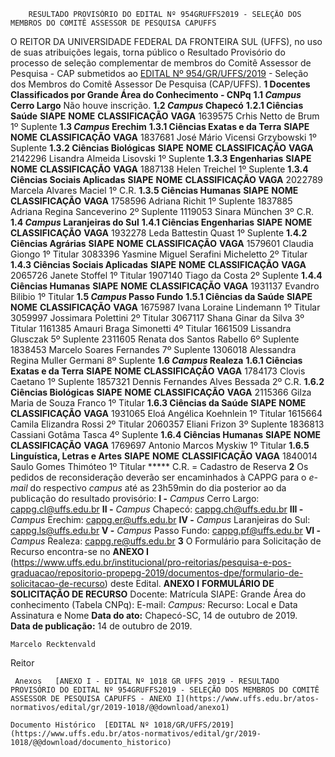         RESULTADO PROVISÓRIO DO EDITAL Nº 954GRUFFS2019 - SELEÇÃO DOS MEMBROS DO COMITÊ ASSESSOR DE PESQUISA CAPUFFS  

 O REITOR DA UNIVERSIDADE FEDERAL DA FRONTEIRA SUL (UFFS), no uso de suas atribuições legais, torna público o Resultado Provisório do processo de seleção complementar de membros do Comitê Assessor de Pesquisa - CAP submetidos ao [EDITAL Nº 954/GR/UFFS/2019](https://www.uffs.edu.br/atos-normativos/edital/gr/2019-0954) - Seleção dos Membros do Comitê Assessor De Pesquisa (CAP/UFFS).  **1 Docentes Classificados por Grande Área do Conhecimento - CNPq** **1.1 *Campus*  Cerro Largo**     Não houve inscrição.     **1.2 *Campus*  Chapecó** **1.2.1 Ciências Saúde**     **SIAPE**   **NOME**   **CLASSIFICAÇÃO**   **VAGA**     1639575   Crhis Netto de Brum   1º   Suplente     **1.3 *Campus*  Erechim** **1.3.1 Ciências Exatas e da Terra**     **SIAPE**   **NOME**   **CLASSIFICAÇÃO**   **VAGA**     1837681   José Mário Vicensi Grzybowski   1º   Suplente     **1.3.2 Ciências Biológicas**     **SIAPE**   **NOME**   **CLASSIFICAÇÃO**   **VAGA**     2142296   Lisandra Almeida Lisovski   1º   Suplente     **1.3.3 Engenharias**     **SIAPE**   **NOME**   **CLASSIFICAÇÃO**   **VAGA**     1887138   Helen Treichel   1º   Suplente     **1.3.4 Ciências Sociais Aplicadas**     **SIAPE**   **NOME**   **CLASSIFICAÇÃO**   **VAGA**     2022789   Marcela Alvares Maciel   1º   C.R.     **1.3.5 Ciências Humanas**     **SIAPE**   **NOME**   **CLASSIFICAÇÃO**   **VAGA**     1758596   Adriana Richit   1º   Suplente     1837885   Adriana Regina Sanceverino   2º   Suplente     1119053   Sinara München   3º   C.R.     **1.4 *Campus*  Laranjeiras do Sul** **1.4.1 Ciências Engenharias**     **SIAPE**   **NOME**   **CLASSIFICAÇÃO**   **VAGA**     1932278   Leda Battestin Quast   1º   Suplente     **1.4.2 Ciências Agrárias**     **SIAPE**   **NOME**   **CLASSIFICAÇÃO**   **VAGA**     1579601   Claudia Giongo   1º   Titular     3083396   Yasmine Miguel Serafini Micheletto   2º   Titular     **1.4.3 Ciências Sociais Aplicadas**     **SIAPE**   **NOME**   **CLASSIFICAÇÃO**   **VAGA**     2065726   Janete Stoffel   1º   Titular     1907140   Tiago da Costa   2º   Suplente     **1.4.4 Ciências Humanas**     **SIAPE**   **NOME**   **CLASSIFICAÇÃO**   **VAGA**     1931137   Evandro Bilibio   1º   Titular     **1.5 *Campus*  Passo Fundo** **1.5.1 Ciências da Saúde**     **SIAPE**   **NOME**   **CLASSIFICAÇÃO**   **VAGA**     1675987   Ivana Loraine Lindemann   1º   Titular     3059997   Jossimara Polettini   2º   Titular     3067117   Shana Ginar da Silva   3º   Titular     1161385   Amauri Braga Simonetti   4º   Titular     1661509   Lissandra Glusczak   5º   Suplente     2311605   Renata dos Santos Rabello   6º   Suplente     1838453   Marcelo Soares Fernandes   7º   Suplente     1306018   Alessandra Regina Muller Germani   8º   Suplente     **1.6 *Campus*  Realeza** **1.6.1 Ciências Exatas e da Terra**     **SIAPE**   **NOME**   **CLASSIFICAÇÃO**   **VAGA**     1784173   Clovis Caetano   1º   Suplente     1857321   Dennis Fernandes Alves Bessada   2º   C.R.     **1.6.2 Ciências Biológicas**     **SIAPE**   **NOME**   **CLASSIFICAÇÃO**   **VAGA**     2115366   Gilza Maria de Souza Franco   1º   Titular     **1.6.3 Ciências da Saúde**     **SIAPE**   **NOME**   **CLASSIFICAÇÃO**   **VAGA**     1931065   Eloá Angélica Koehnlein   1º   Titular     1615664   Camila Elizandra Rossi   2º   Titular     2060357   Eliani Frizon   3º   Suplente     1836813   Cassiani Gotâma Tasca   4º   Suplente     **1.6.4 Ciências Humanas**     **SIAPE**   **NOME**   **CLASSIFICAÇÃO**   **VAGA**     1769697   Antonio Marcos Myskiw   1º   Titular     **1.6.5 Linguística, Letras e Artes**     **SIAPE**   **NOME**   **CLASSIFICAÇÃO**   **VAGA**     1840014   Saulo Gomes Thimóteo   1º   Titular     *****  C.R. = Cadastro de Reserva   **2**  Os pedidos de reconsideração deverão ser encaminhados à CAPPG para o *e-mail*  do respectivo *campus*  até as 23h59min do dia posterior ao da publicação do resultado provisório: **I -**  *Campus*  Cerro Largo: cappg.cl@uffs.edu.br **II -**  *Campus*  Chapecó: cappg.ch@uffs.edu.br **III -**  *Campus*  Erechim: cappg.er@uffs.edu.br **IV -**  *Campus*  Laranjeiras do Sul: cappg.ls@uffs.edu.br **V -**  *Campus*  Passo Fundo: cappg.pf@uffs.edu.br **VI -**  *Campus*  Realeza: cappg.re@uffs.edu.br   **3**  O Formulário para Solicitação de Recurso encontra-se no **ANEXO I**  (<https://www.uffs.edu.br/institucional/pro-reitorias/pesquisa-e-pos-graduacao/repositorio-propepg-2019/documentos-dpe/formulario-de-solicitacao-de-recurso>) deste Edital. **ANEXO I**  **FORMULÁRIO DE SOLICITAÇÃO DE RECURSO**       Docente:     Matrícula SIAPE:     Grande Área do conhecimento (Tabela CNPq):     E-mail:     *Campus:*     Recurso:                                                                               Local e Data   Assinatura e Nome      **Data do ato:** Chapecó-SC, 14 de outubro de 2019.   
 **Data de publicação:**  14 de outubro de 2019. 

    Marcelo Recktenvald   
 Reitor 

     Anexos   [ANEXO I - EDITAL Nº 1018 GR UFFS 2019 - RESULTADO PROVISÓRIO DO EDITAL Nº 954GRUFFS2019 - SELEÇÃO DOS MEMBROS DO COMITÊ ASSESSOR DE PESQUISA CAPUFFS - ANEXO I](https://www.uffs.edu.br/atos-normativos/edital/gr/2019-1018/@@download/anexo1)  

    Documento Histórico  [EDITAL Nº 1018/GR/UFFS/2019](https://www.uffs.edu.br/atos-normativos/edital/gr/2019-1018/@@download/documento_historico)     
      